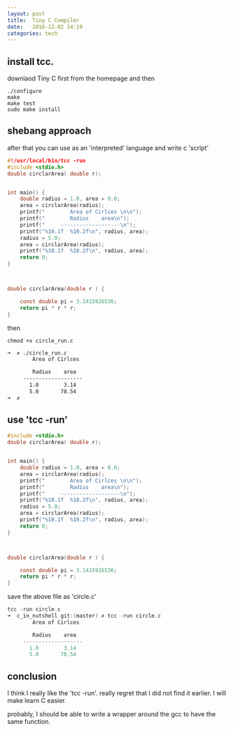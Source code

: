 ```yaml
---
layout: post
title:  Tiny C Compiler 
date:   2016-12-02 14:19 
categories: tech 
---
```


## install tcc.

downlaod Tiny C first from the homepage and then 

```
./configure
make 
make test
sudo make install
```

## shebang approach

after that you can use as an 'interpreted' language
and write c 'script'

```c
#!/usr/local/bin/tcc -run
#include <stdio.h>
double circlarArea( double r);


int main() {
	double radius = 1.0, area = 0.0;
	area = circlarArea(radius);
	printf("        Area of Cirlces \n\n");
	printf("        Radius    area\n");
	printf("     -------------------\n");
	printf("%10.1f  %10.2f\n", radius, area);
	radius = 5.0;
	area = circlarArea(radius);
	printf("%10.1f  %10.2f\n", radius, area);
	return 0;
}



double circlarArea(double r ) {

	const double pi = 3.1415926536;
	return pi * r * r;
}
```

then

```
chmod +x circle_run.c
```

```bash
➜  ✗ ./circle_run.c
        Area of Cirlces

        Radius    area
     -------------------
       1.0        3.14
       5.0       78.54
➜  ✗
```

## use 'tcc -run'

```c
#include <stdio.h>
double circlarArea( double r);


int main() {
	double radius = 1.0, area = 0.0;
	area = circlarArea(radius);
	printf("        Area of Cirlces \n\n");
	printf("        Radius    area\n");
	printf("     -------------------\n");
	printf("%10.1f  %10.2f\n", radius, area);
	radius = 5.0;
	area = circlarArea(radius);
	printf("%10.1f  %10.2f\n", radius, area);
	return 0;
}



double circlarArea(double r ) {

	const double pi = 3.1415926536;
	return pi * r * r;
}
```
save the above file as 'circle.c'

```c
tcc -run circle.c
➜  c_in_nutshell git:(master) ✗ tcc -run circle.c
        Area of Cirlces

        Radius    area
     -------------------
       1.0        3.14
       5.0       78.54
```

## conclusion

I think I really like the 'tcc -run'. really regret that I did not find it earlier. I will make learn C easier.

probably, I should be able to write a wrapper around the gcc to have the same function.

